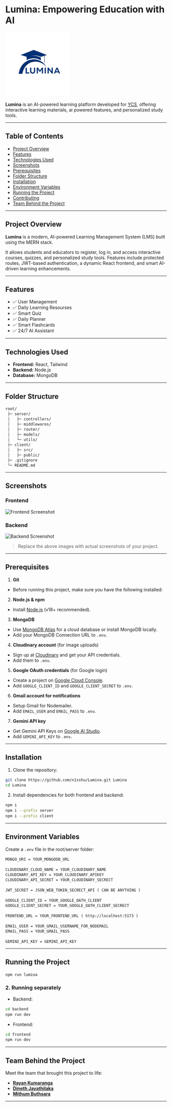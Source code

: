 # Lumina: Empowering Education with AI


<img src="client/public/logo.png" alt="drawing" width="200"/>

**Lumina** is an AI-powered learning platform developed for [YCS](https://ycs.lk/), offering interactive learning materials, ai powered features, and personalized study tools.

---

## **Table of Contents**

* [Project Overview](#project-overview)
* [Features](#features)
* [Technologies Used](#technologies-used)
 * [Screenshots](#screenshots)
 * [Prerequisites](#Prerequisites)
* [Folder Structure](#folder-structure)
* [Installation](#installation)
* [Environment Variables](#environment-variables)
* [Running the Project](#running-the-project)
* [Contributing](#contributing)
* [Team Behind the Project](#Team-Behind-the-Project)

---

## **Project Overview**

**Lumina** is a modern, AI-powered Learning Management System (LMS) built using the MERN stack.

It allows students and educators to register, log in, and access interactive courses, quizzes, and personalized study tools. Features include protected routes, JWT-based authentication, a dynamic React frontend, and smart AI-driven learning enhancements.

---

## **Features**

* ✅  User Management
* ✅  Daily Learning Resourses
* ✅  Smart Quiz
* ✅  Daily Planner
* ✅  Smart Flashcards
* ✅  24/7 AI Assistant

---

## **Technologies Used**

* **Frontend:** React, Tailwind
* **Backend:** Node.js
* **Database:** MongoDB 

---

## **Folder Structure**

```
root/
 ├─ server/
 │   ├─ controllers/
 │   ├─ middlewares/
 │   ├─ router/
 │   ├─ models/
 │   └─ utils/
 ├─ client/
 │   ├─ src/
 │   ├─ public/
 ├─ .gitignore
 └─ README.md
```

---

## **Screenshots**

### Frontend

![Frontend Screenshot](https://via.placeholder.com/600x400.png?text=Frontend+Screenshot)

### Backend

![Backend Screenshot](https://via.placeholder.com/600x400.png?text=Backend+Screenshot)

> Replace the above images with actual screenshots of your project.

---

## ****Prerequisites****

1. **Git**
- Before running this project, make sure you have the following installed:

2. **Node.js & npm**  
  - Install [Node.js](https://nodejs.org/) (v18+ recommended).  

3. **MongoDB**  
  - Use [MongoDB Atlas](https://www.mongodb.com/cloud/atlas) for a cloud database or install MongoDB locally.  
   - Add your MongoDB Connection URL to `.env`.

4. **Cloudinary account** (for image uploads)  
  - Sign up at [Cloudinary](https://cloudinary.com/) and get your API credentials.  
  - Add them to `.env`.

5. **Google OAuth credentials** (for Google login)  
  - Create a project on [Google Cloud Console](https://console.cloud.google.com/).  
  - Add `GOOGLE_CLIENT_ID` and `GOOGLE_CLIENT_SECRET` to `.env`.

6. **Gmail account for notifications**  
  - Setup Gmail for Nodemailer.  
  - Add `EMAIL_USER` and `EMAIL_PASS` to `.env`.

7. **Gemini API key**  
  -  Get Gemini API Keys on [Google AI Studio](https://aistudio.google.com/).  
  - Add `GEMINI_API_KEY` to `.env`.


---


## **Installation**

1. Clone the repository:

```bash
git clone https://github.com/n1sshu/Lumina.git Lumina
cd Lumina
```

2. Install dependencies for both frontend and backend:

```bash
npm i
npm i --prefix server
npm i --prefix client
```

---

## **Environment Variables**

Create a `.env` file in the root/server folder:

```env
MONGO_URI = YOUR_MONGODB_URL

CLOUDINARY_CLOUD_NAME = YOUR_CLOUDINARY_NAME
CLOUDINARY_API_KEY = YOUR_CLOUDINARY_APIKEY
CLOUDINARY_API_SECRET = YOUR_CLOUDINARY_SECRECT

JWT_SECRET = JSON_WEB_TOKEN_SECRECT_API ( CAN BE ANYTHING )

GOOGLE_CLIENT_ID = YOUR_GOOGLE_OATH_CLIENT
GOOGLE_CLIENT_SECRET = YOUR_GOOGLE_OATH_CLIENT_SECRECT

FRONTEND_URL = YOUR_FRONTEND_URL ( http://localhost:5173 )

EMAIL_USER = YOUR_GMAIL_USERNAME_FOR_NODEMAIL
EMAIL_PASS = YOUR_GMAIL_PASS

GEMINI_API_KEY = GEMINI_API_KEY
```

---


## **Running the Project**

```bash
npm run lumina
```

### **2. Running separately**

* Backend:

```bash
cd backend
npm run dev
```

* Frontend:

```bash
cd frontend
npm run dev
```

---





## **Team Behind the Project**

Meet the team that brought this project to life:

- [**Rayan Kumaranga**](https://github.com/n1sshu)  
- [**Dineth Jayathilaka**](https://github.com/bobsmith) 
- [**Mithum Buthsara**](https://github.com/charlielee) 

---
